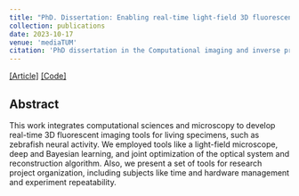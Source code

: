 ```yaml
---
title: "PhD. Dissertation: Enabling real-time light-field 3D fluorescence microscopy through computational microscopy and deep learning"
collection: publications
date: 2023-10-17
venue: 'mediaTUM'
citation: 'PhD dissertation in the Computational imaging and inverse problems group at the Technical University of Munich.'
---
```


 [[Article]](https://mediatum.ub.tum.de/604993?y=0&query=Josue+Page&show_id=1700499&change_language=en&x=0) 
 [[Code]](https://github.com/pvjosue/CWFA) 

## Abstract

This work integrates computational sciences and microscopy to develop real-time 3D fluorescent imaging tools for living specimens, such as zebrafish neural activity. We employed tools like a light-field microscope, deep and Bayesian learning, and joint optimization of the optical system and reconstruction algorithm. Also, we present a set of tools for research project organization, including subjects like time and hardware management and experiment repeatability.